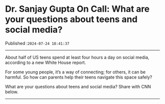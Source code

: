 # Dr. Sanjay Gupta On Call: What are your questions about teens and social media?

Published :`2024-07-24 18:41:37`

---

About half of US teens spend at least four hours a day on social media, according to a new White House report.

For some young people, it’s a way of connecting; for others, it can be harmful. So how can parents help their teens navigate this space safely?

What are your questions about teens and social media? Share with CNN below.

---

